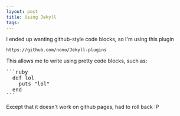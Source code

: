 ```yaml
---
layout: post
title: Using Jekyll
tags:
---
```



I ended up wanting github-style code blocks, so I'm using this plugin

```
https://github.com/nono/Jekyll-plugins
```

This allows me to write using pretty code blocks, such as:

<pre>
```ruby
  def lol
    puts "lol"
  end
```
</pre>

Except that it doesn't work on github pages, had to roll back :P
